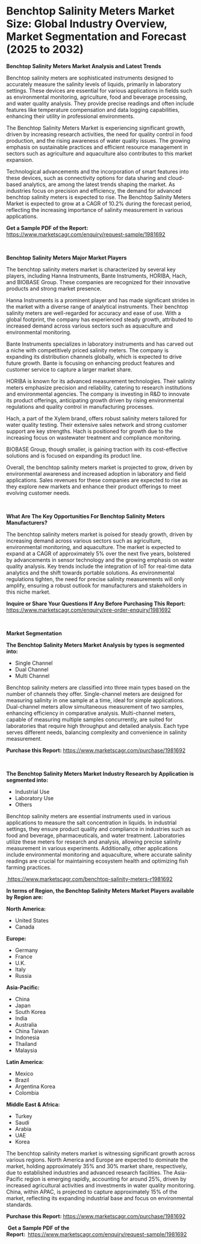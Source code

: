 <p><h1>Benchtop Salinity Meters Market Size: Global Industry Overview, Market Segmentation and Forecast (2025 to 2032)</h1></p><p><strong>Benchtop Salinity Meters Market Analysis and Latest Trends</strong></p>
<p><p>Benchtop salinity meters are sophisticated instruments designed to accurately measure the salinity levels of liquids, primarily in laboratory settings. These devices are essential for various applications in fields such as environmental monitoring, agriculture, food and beverage processing, and water quality analysis. They provide precise readings and often include features like temperature compensation and data logging capabilities, enhancing their utility in professional environments.</p><p>The Benchtop Salinity Meters Market is experiencing significant growth, driven by increasing research activities, the need for quality control in food production, and the rising awareness of water quality issues. The growing emphasis on sustainable practices and efficient resource management in sectors such as agriculture and aquaculture also contributes to this market expansion. </p><p>Technological advancements and the incorporation of smart features into these devices, such as connectivity options for data sharing and cloud-based analytics, are among the latest trends shaping the market. As industries focus on precision and efficiency, the demand for advanced benchtop salinity meters is expected to rise. The Benchtop Salinity Meters Market is expected to grow at a CAGR of 10.2% during the forecast period, reflecting the increasing importance of salinity measurement in various applications.</p></p>
<p><strong>Get a Sample PDF of the Report:&nbsp;</strong> <a href="https://www.marketscagr.com/enquiry/request-sample/1981692?utm_campaign=2939&utm_medium=2&utm_source=Github&utm_content=ia&utm_term=12042025&utm_id=benchtop-salinity-meters">https://www.marketscagr.com/enquiry/request-sample/1981692</a></p>
<p>&nbsp;</p>
<p><strong>Benchtop Salinity Meters Major Market Players</strong></p>
<p><p>The benchtop salinity meters market is characterized by several key players, including Hanna Instruments, Bante Instruments, HORIBA, Hach, and BIOBASE Group. These companies are recognized for their innovative products and strong market presence.</p><p>Hanna Instruments is a prominent player and has made significant strides in the market with a diverse range of analytical instruments. Their benchtop salinity meters are well-regarded for accuracy and ease of use. With a global footprint, the company has experienced steady growth, attributed to increased demand across various sectors such as aquaculture and environmental monitoring.</p><p>Bante Instruments specializes in laboratory instruments and has carved out a niche with competitively priced salinity meters. The company is expanding its distribution channels globally, which is expected to drive future growth. Bante is focusing on enhancing product features and customer service to capture a larger market share.</p><p>HORIBA is known for its advanced measurement technologies. Their salinity meters emphasize precision and reliability, catering to research institutions and environmental agencies. The company is investing in R&D to innovate its product offerings, anticipating growth driven by rising environmental regulations and quality control in manufacturing processes.</p><p>Hach, a part of the Xylem brand, offers robust salinity meters tailored for water quality testing. Their extensive sales network and strong customer support are key strengths. Hach is positioned for growth due to the increasing focus on wastewater treatment and compliance monitoring.</p><p>BIOBASE Group, though smaller, is gaining traction with its cost-effective solutions and is focused on expanding its product line. </p><p>Overall, the benchtop salinity meters market is projected to grow, driven by environmental awareness and increased adoption in laboratory and field applications. Sales revenues for these companies are expected to rise as they explore new markets and enhance their product offerings to meet evolving customer needs.</p></p>
<p>&nbsp;</p>
<p><strong>What Are The Key Opportunities For Benchtop Salinity Meters Manufacturers?</strong></p>
<p><p>The benchtop salinity meters market is poised for steady growth, driven by increasing demand across various sectors such as agriculture, environmental monitoring, and aquaculture. The market is expected to expand at a CAGR of approximately 5% over the next five years, bolstered by advancements in sensor technology and the growing emphasis on water quality analysis. Key trends include the integration of IoT for real-time data analytics and the shift towards portable solutions. As environmental regulations tighten, the need for precise salinity measurements will only amplify, ensuring a robust outlook for manufacturers and stakeholders in this niche market.</p></p>
<p><strong>Inquire or Share Your Questions If Any Before Purchasing This Report:</strong> <a href="https://www.marketscagr.com/enquiry/pre-order-enquiry/1981692?utm_campaign=2939&utm_medium=2&utm_source=Github&utm_content=ia&utm_term=12042025&utm_id=benchtop-salinity-meters">https://www.marketscagr.com/enquiry/pre-order-enquiry/1981692</a></p>
<p>&nbsp;</p>
<p><strong>Market Segmentation</strong></p>
<p><strong>The Benchtop Salinity Meters Market Analysis by types is segmented into:</strong></p>
<p><ul><li>Single Channel</li><li>Dual Channel</li><li>Multi Channel</li></ul></p>
<p><p>Benchtop salinity meters are classified into three main types based on the number of channels they offer. Single-channel meters are designed for measuring salinity in one sample at a time, ideal for simple applications. Dual-channel meters allow simultaneous measurement of two samples, enhancing efficiency in comparative analysis. Multi-channel meters, capable of measuring multiple samples concurrently, are suited for laboratories that require high throughput and detailed analysis. Each type serves different needs, balancing complexity and convenience in salinity measurement.</p></p>
<p><strong>Purchase this Report:&nbsp;</strong><a href="https://www.marketscagr.com/purchase/1981692?utm_campaign=2939&utm_medium=2&utm_source=Github&utm_content=ia&utm_term=12042025&utm_id=benchtop-salinity-meters">https://www.marketscagr.com/purchase/1981692</a></p>
<p>&nbsp;</p>
<p><strong>The Benchtop Salinity Meters Market Industry Research by Application is segmented into:</strong></p>
<p><ul><li>Industrial Use</li><li>Laboratory Use</li><li>Others</li></ul></p>
<p><p>Benchtop salinity meters are essential instruments used in various applications to measure the salt concentration in liquids. In industrial settings, they ensure product quality and compliance in industries such as food and beverage, pharmaceuticals, and water treatment. Laboratories utilize these meters for research and analysis, allowing precise salinity measurement in various experiments. Additionally, other applications include environmental monitoring and aquaculture, where accurate salinity readings are crucial for maintaining ecosystem health and optimizing fish farming practices.</p></p>
<p><a href="https://www.marketscagr.com/benchtop-salinity-meters-r1981692?utm_campaign=2939&utm_medium=2&utm_source=Github&utm_content=ia&utm_term=12042025&utm_id=benchtop-salinity-meters">&nbsp;https://www.marketscagr.com/benchtop-salinity-meters-r1981692</a></p>
<p><strong>In terms of Region, the Benchtop Salinity Meters Market Players available by Region are:</strong></p>
<p>
    <p> <strong> North America: </strong>
        <ul>
            <li>United States</li>
            <li>Canada</li>
        </ul>
        </p> 
    <p> <strong> Europe: </strong>
        <ul>
            <li>Germany</li>
            <li>France</li>
            <li>U.K.</li>
            <li>Italy</li>
            <li>Russia</li>
        </ul>
        </p> 
    <p> <strong> Asia-Pacific: </strong>
        <ul>
            <li>China</li>
            <li>Japan</li>
            <li>South Korea</li>
            <li>India</li>
            <li>Australia</li>
            <li>China Taiwan</li>
            <li>Indonesia</li>
            <li>Thailand</li>
            <li>Malaysia</li>
        </ul>
        </p> 
    <p> <strong> Latin America: </strong>
        <ul>
            <li>Mexico</li>
            <li>Brazil</li>
            <li>Argentina Korea</li>
            <li>Colombia</li>
        </ul>
        </p> 
    <p> <strong> Middle East & Africa: </strong>
        <ul>
            <li>Turkey</li>
            <li>Saudi</li>
            <li>Arabia</li>
            <li>UAE</li>
            <li>Korea</li>
        </ul>
    </p>
    </p>
<p><p>The benchtop salinity meters market is witnessing significant growth across various regions. North America and Europe are expected to dominate the market, holding approximately 35% and 30% market share, respectively, due to established industries and advanced research facilities. The Asia-Pacific region is emerging rapidly, accounting for around 25%, driven by increased agricultural activities and investments in water quality monitoring. China, within APAC, is projected to capture approximately 15% of the market, reflecting its expanding industrial base and focus on environmental standards.</p></p>
<p><strong>Purchase this Report: </strong><a href="https://www.marketscagr.com/purchase/1981692?utm_campaign=2939&utm_medium=2&utm_source=Github&utm_content=ia&utm_term=12042025&utm_id=benchtop-salinity-meters">https://www.marketscagr.com/purchase/1981692</a></p>
<p>&nbsp;<strong>Get a Sample PDF of the Report:&nbsp;&nbsp;</strong><a href="https://www.marketscagr.com/enquiry/request-sample/1981692?utm_campaign=2939&utm_medium=2&utm_source=Github&utm_content=ia&utm_term=12042025&utm_id=benchtop-salinity-meters">https://www.marketscagr.com/enquiry/request-sample/1981692</a></p>
<p><strong></strong></p>
<p><p></p><p></p><p></p></p>